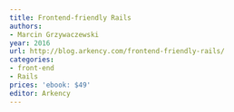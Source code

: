 ```yaml
---
title: Frontend-friendly Rails
authors:
- Marcin Grzywaczewski
year: 2016
url: http://blog.arkency.com/frontend-friendly-rails/
categories:
- front-end
- Rails
prices: 'ebook: $49'
editor: Arkency
---
```

